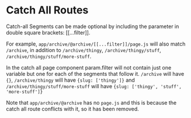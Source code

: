 # Catch All Routes

Catch-all Segments can be made optional by including the parameter in double
square brackets: [[...filter]].

For example, `app/archive/@archive/[[...filter]]/page.js` will also match
`/archive`, in addition to `/archive/thingy`, `/archive/thingy/stuff`,
`/archive/thingy/stuff/more-stuff`.

In the catch all page component param.filter will not contain just one variable
but one for each of the segments that follow it. `/archive` will have `{}`,
`/archive/thingy` will have `{slug: ['thingy']}` and
`/archive/thingy/stuff/more-stuff` will have
`{slug: ['thingy', 'stuff', 'more-stuff']}`

Note that `app/archive/@archive` has no `page.js` and this is because the catch
all route conflicts with it, so it has been removed.
